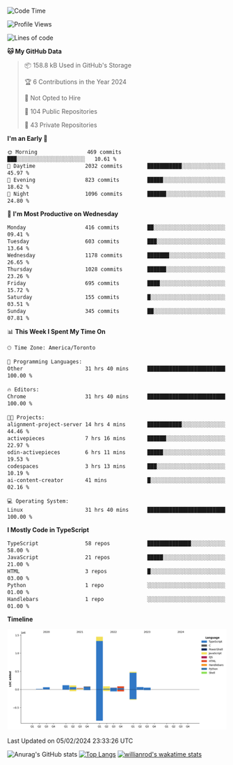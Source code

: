 <!--START_SECTION:waka-->
![Code Time](http://img.shields.io/badge/Code%20Time-1%2C154%20hrs%2017%20mins-blue)

![Profile Views](http://img.shields.io/badge/Profile%20Views-7-blue)

![Lines of code](https://img.shields.io/badge/From%20Hello%20World%20I%27ve%20Written-2.6%20million%20lines%20of%20code-blue)

**🐱 My GitHub Data** 

> 📦 158.8 kB Used in GitHub's Storage 
 > 
> 🏆 6 Contributions in the Year 2024
 > 
> 🚫 Not Opted to Hire
 > 
> 📜 104 Public Repositories 
 > 
> 🔑 43 Private Repositories 
 > 
**I'm an Early 🐤** 

```text
🌞 Morning                469 commits         ███░░░░░░░░░░░░░░░░░░░░░░   10.61 % 
🌆 Daytime                2032 commits        ███████████░░░░░░░░░░░░░░   45.97 % 
🌃 Evening                823 commits         █████░░░░░░░░░░░░░░░░░░░░   18.62 % 
🌙 Night                  1096 commits        ██████░░░░░░░░░░░░░░░░░░░   24.80 % 
```
📅 **I'm Most Productive on Wednesday** 

```text
Monday                   416 commits         ██░░░░░░░░░░░░░░░░░░░░░░░   09.41 % 
Tuesday                  603 commits         ███░░░░░░░░░░░░░░░░░░░░░░   13.64 % 
Wednesday                1178 commits        ███████░░░░░░░░░░░░░░░░░░   26.65 % 
Thursday                 1028 commits        ██████░░░░░░░░░░░░░░░░░░░   23.26 % 
Friday                   695 commits         ████░░░░░░░░░░░░░░░░░░░░░   15.72 % 
Saturday                 155 commits         █░░░░░░░░░░░░░░░░░░░░░░░░   03.51 % 
Sunday                   345 commits         ██░░░░░░░░░░░░░░░░░░░░░░░   07.81 % 
```


📊 **This Week I Spent My Time On** 

```text
🕑︎ Time Zone: America/Toronto

💬 Programming Languages: 
Other                    31 hrs 40 mins      █████████████████████████   100.00 % 

🔥 Editors: 
Chrome                   31 hrs 40 mins      █████████████████████████   100.00 % 

🐱‍💻 Projects: 
alignment-project-server 14 hrs 4 mins       ███████████░░░░░░░░░░░░░░   44.46 % 
activepieces             7 hrs 16 mins       ██████░░░░░░░░░░░░░░░░░░░   22.97 % 
odin-activepieces        6 hrs 11 mins       █████░░░░░░░░░░░░░░░░░░░░   19.53 % 
codespaces               3 hrs 13 mins       ███░░░░░░░░░░░░░░░░░░░░░░   10.19 % 
ai-content-creator       41 mins             █░░░░░░░░░░░░░░░░░░░░░░░░   02.16 % 

💻 Operating System: 
Linux                    31 hrs 40 mins      █████████████████████████   100.00 % 
```

**I Mostly Code in TypeScript** 

```text
TypeScript               58 repos            ██████████████░░░░░░░░░░░   58.00 % 
JavaScript               21 repos            █████░░░░░░░░░░░░░░░░░░░░   21.00 % 
HTML                     3 repos             █░░░░░░░░░░░░░░░░░░░░░░░░   03.00 % 
Python                   1 repo              ░░░░░░░░░░░░░░░░░░░░░░░░░   01.00 % 
Handlebars               1 repo              ░░░░░░░░░░░░░░░░░░░░░░░░░   01.00 % 
```



**Timeline**

![Lines of Code chart](https://raw.githubusercontent.com/wise-introvert/wise-introvert/master/assets/bar_graph.png)


 Last Updated on 05/02/2024 23:33:26 UTC
<!--END_SECTION:waka-->

![Anurag's GitHub stats](https://github-readme-stats.vercel.app/api?username=wise-introvert&count_private=true&show_icons=true)
[![Top Langs](https://github-readme-stats.vercel.app/api/top-langs/?username=wise-introvert&langs_count=10)](https://github.com/anuraghazra/github-readme-stats)
[![willianrod's wakatime stats](https://github-readme-stats.vercel.app/api/wakatime?username=wiseintrovert)](https://github.com/anuraghazra/github-readme-stats)
